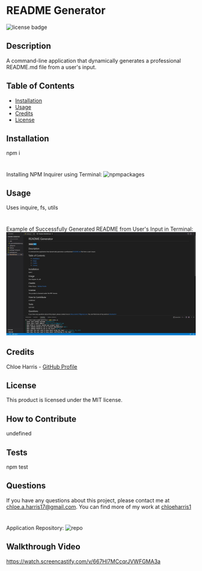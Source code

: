 # README Generator
  ![license badge](https://img.shields.io/badge/license-MIT-blue)
  ## Description 
  A command-line application that dynamically generates a professional README.md file from a user's input.
  ## Table of Contents
  - [Installation](#installation)
  - [Usage](#usage)
  - [Credits](#credits)
  - [License](#license)
  ## Installation 
  npm i
  #
  Installing NPM Inquirer using Terminal:
 <img width="934" alt="npmpackages" src="https://user-images.githubusercontent.com/89039793/137429864-2e0e61bf-9552-4e8c-a87f-fe5cf19d1f74.PNG">
  ## Usage 
  Uses inquire, fs, utils
  #
  Example of Successfully Generated README from User's Input in Terminal: 
  ![screenshot](assets/images/generatedreadme.png)
  ## Credits 
  Chloe Harris - [GitHub Profile](https://github.com/chloeharris1)
  ## License
  This product is licensed under the MIT license.
  ## How to Contribute 
  undefined
  ## Tests
  npm test
  ## Questions 
  If you have any questions about this project, please contact me at chloe.a.harris17@gmail.com. 
  You can find more of my work at [chloeharris1](https://github.com/chloeharris1)
  #
  Application Repository:
<img width="1233" alt="repo" src="https://user-images.githubusercontent.com/89039793/137429931-8b5136c6-a69c-46e2-89d6-5992402675a9.PNG">
  ## Walkthrough Video
  https://watch.screencastify.com/v/667Hl7MCcqrJVWFGMA3a
  

